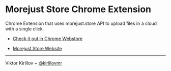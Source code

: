 # Morejust Store Chrome Extension

Chrome Extension that uses morejust.store API to upload files in a cloud with a single click.

- [Check it out in Chrome Webstore](https://chrome.google.com/webstore/detail/mjs-free-unlimited-cloud/iojpjpjimioagnhafngdkionhagfiocg/)

- [Morejust Store Website](https://morejust.github.io/store/)

-------------
Viktor Kirillov ~ [@kirillovmr](https://github.com/kirillovmr)
